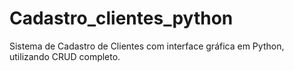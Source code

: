 # Cadastro_clientes_python
Sistema de Cadastro de Clientes com interface gráfica em Python, utilizando CRUD completo.
